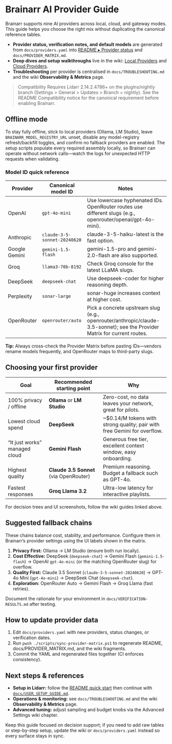 # Brainarr AI Provider Guide

Brainarr supports nine AI providers across local, cloud, and gateway modes. This guide helps you choose the right mix without duplicating the canonical reference tables.

- **Provider status, verification notes, and default models** are generated from `docs/providers.yaml` into [README ▸ Provider status](../README.md#provider-status) and `docs/PROVIDER_MATRIX.md`.
- **Deep dives and setup walkthroughs** live in the wiki: [Local Providers](https://github.com/RicherTunes/Brainarr/wiki/Local-Providers) and [Cloud Providers](https://github.com/RicherTunes/Brainarr/wiki/Cloud-Providers).
- **Troubleshooting** per provider is centralised in `docs/TROUBLESHOOTING.md` and the wiki **Observability & Metrics** page.

> Compatibility
> Requires Lidarr 2.14.2.4786+ on the plugins/nightly branch (Settings > General > Updates > Branch = nightly). See the README Compatibility notice for the canonical requirement before enabling Brainarr.

## Offline mode

To stay fully offline, stick to local providers (Ollama, LM Studio), leave `BRAINARR_MODEL_REGISTRY_URL` unset, disable any model-registry refresh/backfill toggles, and confirm no fallback providers are enabled. The setup scripts populate every required assembly locally, so Brainarr can operate without network calls—watch the logs for unexpected HTTP requests when validating.

### Model ID quick reference

| Provider | Canonical model ID | Notes |
| --- | --- | --- |
| OpenAI | `gpt-4o-mini` | Use lowercase hyphenated IDs. OpenRouter routes use different slugs (e.g., openrouter/openai/gpt-4o-mini). |
| Anthropic | `claude-3-5-sonnet-20240620` | claude-3-5-haiku-latest is the fast option. |
| Google Gemini | `gemini-1.5-flash` | gemini-1.5-pro and gemini-2.0-flash are also supported. |
| Groq | `llama3-70b-8192` | Check Groq console for the latest LLaMA slugs. |
| DeepSeek | `deepseek-chat` | Use deepseek-coder for higher reasoning depth. |
| Perplexity | `sonar-large` | sonar-huge increases context at higher cost. |
| OpenRouter | `openrouter/auto` | Pick a concrete upstream slug (e.g., openrouter/anthropic/claude-3.5-sonnet); see the Provider Matrix for current routes. |

**Tip:** Always cross-check the Provider Matrix before pasting IDs—vendors rename models frequently, and OpenRouter maps to third-party slugs.
## Choosing your first provider

| Goal | Recommended starting point | Why |
|------|---------------------------|-----|
| 100% privacy / offline | **Ollama** or **LM Studio** | Zero-cost, no data leaves your network, great for pilots.
| Lowest cloud spend | **DeepSeek** | ~$0.14/M tokens with strong quality; pair with free Gemini for overflow.
| “It just works” managed cloud | **Gemini Flash** | Generous free tier, excellent context window, easy onboarding.
| Highest quality | **Claude 3.5 Sonnet** (via OpenRouter) | Premium reasoning. Budget a fallback such as GPT-4o.
| Fastest responses | **Groq Llama 3.2** | Ultra-low latency for interactive playlists.

For decision trees and UI screenshots, follow the wiki guides linked above.

## Suggested fallback chains

These chains balance cost, stability, and performance. Configure them in Brainarr’s provider settings using the UI labels shown in the matrix.

1. **Privacy First:** Ollama → LM Studio (ensure both run locally).
2. **Cost Effective:** DeepSeek (`deepseek-chat`) → Gemini Flash (`gemini-1.5-flash`) → OpenAI `gpt-4o-mini` (or the matching OpenRouter slug) for overflow.
3. **Quality First:** Claude 3.5 Sonnet (`claude-3-5-sonnet-20240620`) → GPT-4o Mini (`gpt-4o-mini`) → DeepSeek Chat (`deepseek-chat`).
4. **Exploration:** OpenRouter Auto → Gemini Flash → Groq Llama (fast retries).

Document the rationale for your environment in `docs/VERIFICATION-RESULTS.md` after testing.

## How to update provider data

1. Edit `docs/providers.yaml` with new providers, status changes, or verification dates.
2. Run `pwsh ./scripts/sync-provider-matrix.ps1` to regenerate README, docs/PROVIDER_MATRIX.md, and the wiki fragments.
3. Commit the YAML and regenerated files together (CI enforces consistency).

## Next steps & references

- **Setup in Lidarr:** follow the [README quick start](../README.md#quick-start) then continue with [`docs/USER_SETUP_GUIDE.md`](USER_SETUP_GUIDE.md).
- **Operations & monitoring:** see `docs/TROUBLESHOOTING.md` and the wiki **Observability & Metrics** page.
- **Advanced tuning:** adjust sampling and budget knobs via the Advanced Settings wiki chapter.

Keep this guide focused on decision support; if you need to add raw tables or step-by-step setup, update the wiki or `docs/providers.yaml` instead so every surface stays in sync.

